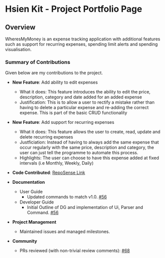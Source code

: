 # Hsien Kit - Project Portfolio Page

## Overview

WheresMyMoney is an expense tracking application with additional features such as support for recurring expenses, spending limit alerts and spending visualisation.

### Summary of Contributions

Given below are my contributions to the project.

* **New Feature**: Add ability to edit expenses
    * What it does: This feature introduces the ability to edit the price, description, category and date added for an added expense
    * Justification: This is to allow a user to rectify a mistake rather than having to delete a particular expense and re-adding the correct expense. This is part of the basic CRUD functionality

* **New Feature**: Add support for recurring expenses
    * What it does: This feature allows the user to create, read, update and delete recurring expenses
    * Justficiation: Instead of having to always add the same expense that occur regularly with the same price, description and category, the user can just tell the programme to automate this process.
    * Highlights: The user can choose to have this expense added at fixed intervals (i.e Monthly, Weekly, Daily)
     
<div style="page-break-after: always;"></div>

* **Code Contributed**: [RepoSense Link](https://nus-cs2113-ay2425s1.github.io/tp-dashboard/?search=khsienkit&breakdown=true&sort=groupTitle%20dsc&sortWithin=title&since=2024-09-20&timeframe=commit&mergegroup=&groupSelect=groupByRepos&checkedFileTypes=docs~functional-code~test-code~other&tabOpen=true&tabType=authorship&tabAuthor=KHsienKit&tabRepo=AY2425S1-CS2113-W12-3%2Ftp%5Bmaster%5D&authorshipIsMergeGroup=false&authorshipFileTypes=docs~functional-code~test-code&authorshipIsBinaryFileTypeChecked=false&authorshipIsIgnoredFilesChecked=false)

* **Documentation**
    * User Guide
        * Updated commands to match v1.0. [#56](https://github.com/AY2425S1-CS2113-W12-3/tp/pull/56)
    * Developer Guide
        * Initial Outline of DG and implementation of Ui, Parser and Command. [#56](https://github.com/AY2425S1-CS2113-W12-3/tp/pull/56)

<div style="page-break-after: always;"></div>

* **Project Management**
    * Maintained issues and managed milestones.

* **Community**
    * PRs reviewed (with non-trivial review comments): [#68](https://github.com/AY2425S1-CS2113-W12-3/tp/pull/68)